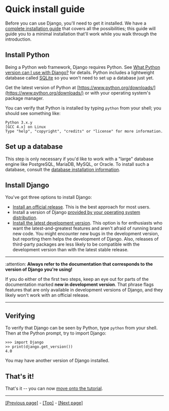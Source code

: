# Quick install guide

Before you can use Django, you'll need to get it installed. We have a [complete installation guide]() <!-- link to internal folder? Or to DjangoProject? (https://docs.djangoproject.com/en/4.0/topics/install/) --> that covers all the possibilities; this guide will guide you to a minimal installation that'll work while you walk through the introduction.

## Install Python

Being a Python web framework, Django requires Python. See [What Python version can I use with Django?](https://docs.djangoproject.com/en/4.0/faq/install/#faq-python-version-support) for details. Python includes a lightweight database called [SQLite](https://www.sqlite.org/index.html) so you won't need to set up a database just yet.

Get the latest version of Python at [https://www.python.org/downloads/](https://www.python.org/downloads/) or with your operating system's package manager.

You can verify that Python is installed by typing `python` from your shell; you should see something like:
```
Python 3.x.y
[GCC 4.x] on Linux
Type "help", "copyright", "credits" or "license" for more information.
```

## Set up a database

This step is only necessary if you'd like to work with a "large" database engine like PostgreSQL, MariaDB, MySQL, or Oracle. To install such a database, consult the [database installation information](). <!-- link to internal folder? Or to DjangoProject? (https://docs.djangoproject.com/en/4.0/topics/install/#database-installation) -->

## Install Django

You've got three options to install Django:

* [Install an official release](). This is the best approach for most users. <!-- link to internal folder? Or to DjangoProject? (https://docs.djangoproject.com/en/4.0/topics/install/#installing-official-release) -->
* Install a version of Django [provided by your operating system distribution](). <!-- link to internal folder? Or to DjangoProject? (https://docs.djangoproject.com/en/4.0/topics/install/#installing-distribution-package) -->
* [Install the latest development version](). This option is for enthusiasts who want the latest-and-greatest features and aren't afraid of running brand new code. You might encounter new bugs in the development version, but reporting them helps the development of Django. Also, releases of third-party packages are less likely to be compatible with the development version than with the latest stable release. <!-- link to internal folder? Or to DjangoProject? (https://docs.djangoproject.com/en/4.0/topics/install/#installing-development-version) -->

<hr>

:attention: **Always refer to the documentation that corresponds to the version of Django you're using!**

If you do either of the first two steps, keep an eye out for parts of the documentation marked **new in development version**. That phrase flags features that are only available in development versions of Django, and they likely won't work with an official release.

<hr>

## Verifying

To verify that Django can be seen by Python, type `python` from your shell. Then at the Python prompt, try to import Django:
```
>>> import Django
>> print(django.get_version())
4.0
```
You may have another version of Django installed.

## That's it!

That's it -- you can now [move onto the tutorial](https://github.com/AndrewSRea/My_Learning_Port_II/tree/main/Django/Getting_Started/Tutorial_1#writing-your-first-django-app---part-1).

<hr>

[[Previous page]](https://github.com/AndrewSRea/My_Learning_Port_II/tree/main/Django/Getting_Started/Django_at_a_Glance#django-at-a-glance) - [[Top]](https://github.com/AndrewSRea/My_Learning_Port_II/tree/main/Django/Getting_Started/Quick_Install#quick-install-guide) - [[Next page]](https://github.com/AndrewSRea/My_Learning_Port_II/tree/main/Django/Getting_Started/Tutorial_1#writing-your-first-django-app---part-1)